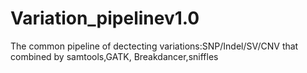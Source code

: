 # Variation_pipelinev1.0
The common pipeline of dectecting variations:SNP/Indel/SV/CNV that combined by samtools,GATK, Breakdancer,sniffles 
